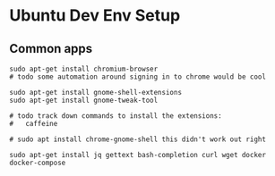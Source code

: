 # Ubuntu Dev Env Setup

## Common apps
```shell script
sudo apt-get install chromium-browser
# todo some automation around signing in to chrome would be cool

sudo apt-get install gnome-shell-extensions
sudo apt-get install gnome-tweak-tool

# todo track down commands to install the extensions:
#   caffeine

# sudo apt install chrome-gnome-shell this didn't work out right

sudo apt-get install jq gettext bash-completion curl wget docker docker-compose
``` 

```shell

```